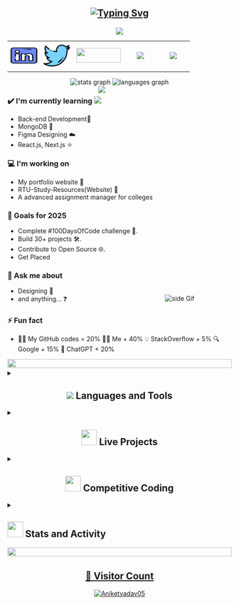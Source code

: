 <h2 align="center">
  <a href= "https://github.com/Aniketyadav05"> <img src = "https://readme-typing-svg.demolab.com?font=Fira+Code&weight=300&size=15&duration=1&center=true&vCenter=true&repeat=false&width=435&lines=%E0%A4%A8%E0%A4%AE%E0%A4%B8%E0%A5%8D%E0%A4%A4%E0%A5%87(Namaste)%F0%9F%99%8F%2C+%E3%83%8A%E3%83%9E%E3%82%B9%E3%83%86%F0%9F%99%8F%2C++I'm+Aniket+Yadav!" alt= "Typing Svg" align="center" /> </a>
</h2>

<p align="center">
  <a href="https://github.com/Aniketyadav05">
    <img src="https://readme-typing-svg.herokuapp.com?font=Shadows+Into+Light&weight=800&pause=1000&color=8227F7&center=true&vCenter=true&width=435&lines=I'm+a+Front-end+Developer;Future+Full-stack+Developer;2%2B+Years+of+Learning+Coding" align="center" /></a>
</p>



<table width="120" align="center">
  <tr>  
    <td align="center" width="60">
      <a href="https://linkedin.com/in/aniketyadav05"><img src="https://raw.githubusercontent.com/8bithemant/8bithemant/master/linkedin.png?raw=true" height="36" width="65"></a>
    </td>
    <td align="center" width="60">
      <a href="https://x.com/AniketYadav05_"><img src="https://raw.githubusercontent.com/8bithemant/8bithemant/master/twitter.png?raw=true" width="60"></a>
    </td>
    <td align="center" width="60">
      <a href="_blank"><img src="https://github.com/Hunterdii/Hunterdii/blob/main/Images/youtube-icon.png" height="33" width="100"></a>
    </td>
    <td align="center" width="60">
      <a href="mailto:yadavaniket7611@gmail.com"><img src="https://user-images.githubusercontent.com/29790345/184528214-8f168ffd-5a4c-4d30-8d6b-917568924fbb.png?raw=true" width="80"></a>
    </td>
    <td align="center" width="60">
      <a href="https://drive.google.com/file/d/1ENgW8wWwbRlkos5c5l7vBbZ7AeAl443e/view?usp=drive_link"><img src="https://user-images.githubusercontent.com/29790345/184600207-42a1a54e-9faa-40c8-b18e-f8230d0c6d7c.png?raw=true" width="60"></a>
    </td>
  </tr>
</table>

<div align="center">
  <img src="https://github-readme-stats.vercel.app/api?username=Aniketyadav05&hide_title=false&hide_rank=false&show_icons=true&include_all_commits=true&count_private=true&disable_animations=false&theme=dracula&locale=en&hide_border=false" height="150" alt="stats graph"  />
  <img src="https://github-readme-stats.vercel.app/api/top-langs?username=Aniketyadav05&locale=en&hide_title=false&layout=compact&card_width=320&langs_count=5&theme=dracula&hide_border=false" height="150" alt="languages graph"  />
</div>
<a href="https://github.com/Aniketyadav05">
<img align='right' src="https://media0.giphy.com/media/v1.Y2lkPTc5MGI3NjExaDgzd2ExNzB0cGs3N3NzdW5tbTlkNWF5OTd4enJoZjF5a2NhbjF3NiZlcD12MV9pbnRlcm5hbF9naWZfYnlfaWQmY3Q9Zw/bGgsc5mWoryfgKBx1u/giphy.gif" width="300"></a>

### ✔️ I'm currently learning <img src="https://media.giphy.com/media/WUlplcMpOCEmTGBtBW/giphy.gif" width="30"> 
- Back-end Development🔐
- MongoDB 🍃
- Figma Designing ☁️
- React.js, Next.js ⚛️

### 💻 I'm working on
- My portfolio website 💼
- RTU-Study-Resources(Website) 🚀
- A advanced assignment manager for colleges
  
### 🌱 Goals for 2025
- Complete #100DaysOfCode challenge 💯.
- Build 30+ projects 🛠️.
- Contribute to Open Source 🌐.
- Get Placed 

### 💭 Ask me about
- Designing 🎨
- and anything... ❓
<a href="buymeacoffee.com/Aniket05_"> <img src="https://media3.giphy.com/media/ZEB6yFbLnhyQf7g3hn/giphy.gif" alt="side Gif" align="right" width="150" height="auto"/> </a>

### ⚡ Fun fact 
- 🐱‍💻 My GitHub codes = 20%  🙋‍♂️ Me + 40%  💡 StackOverflow + 5%  🔍 Google + 15%  🤖 ChatGPT + 20%

<!--📏LINE-->
<img src="https://i.imgur.com/dBaSKWF.gif" height="20" width="100%">

<!--💻Languages and Tools🛠️-->
<details> 
  <summary><h2 align='center'><a href="https://github.com/Hunterdii">
<img src="https://github.com/user-attachments/assets/0cefad05-58a9-4aa0-a070-f75a0c9b0353" height="32px"></a> Languages and Tools</h2>
  
  <a href="https://github.com/Hunterdii">
  </a>
 </summary> 
 <div style="display: flex; align-items: flex-start; align: center">
<table width="100">
</details>
    <h3>👨‍💻 Programming and Markup Languages</h3>
<tr>
    <td align='center' width="190">
        <img src="https://techstack-generator.vercel.app/python-icon.svg" alt="icon" width="70" height="65">
    </td>
    <td align='center' width="190">
            <img src="https://techstack-generator.vercel.app/js-icon.svg" alt="icon" width="90" height="85" />
    </td>
    <td align='center' width="190">
            <img src="https://techstack-generator.vercel.app/cpp-icon.svg" alt="icon" width="80" height="75"/>
    </td>
</tr>
    <tr>
<!--       <td align='center' width="190">
            <img src="https://techstack-generator.vercel.app/ts-icon.svg" alt="icon" width="90" height="85" />
    </td> -->
        <td align='center' width="190">
            <img src="https://github.com/devicons/devicon/blob/v2.16.0/icons/c/c-original.svg" width="60"/>
    </td>
        <td align='center' width="190">
            <img src="https://www.vectorlogo.zone/logos/w3_html5/w3_html5-ar21.svg" width="120"/>
    </td>
        <td align='center' width="190">
            <img src="https://www.vectorlogo.zone/logos/w3_css/w3_css-ar21.svg" width="120"/>
    </td>
    </tr>
</table>
<table width="100">
    <h3>🗄️ Databases and Cloud Hosting</h3>
<tr>
    <td align='center' width="190">
            <img src="https://techstack-generator.vercel.app/mysql-icon.svg" alt="icon" width="90" height="85"/>
    </td>
    <td align='center' width="190">
            <img src="https://www.vectorlogo.zone/logos/mongodb/mongodb-ar21.svg" width="120"/>
    </td>
    <td align='center' width="190">
            <img src="https://techstack-generator.vercel.app/github-icon.svg" alt="icon" width="90" height="85"/>
    </td>
</tr>
</table>
<table width="100">
    <h3>💻 Software and Tools</h3>
<tr>
    <td align='center' width="190">
        <img src="https://www.vectorlogo.zone/logos/visualstudio_code/visualstudio_code-ar21.svg" width="120">
    </td>
<td align='center' width="190">
        <img src="https://www.vectorlogo.zone/logos/figma/figma-ar21.svg" width="120">
    </td>
    <td align='center' width="190">
        <img src="https://www.vectorlogo.zone/logos/git-scm/git-scm-ar21.svg" width="120">
    </td>
<tr> 
    <td align='center' width="190">
        <img src="https://www.vectorlogo.zone/logos/linux/linux-ar21.svg" width="120">
    </td>
    <td align='center' width="190">
        <img src="https://www.vectorlogo.zone/logos/stackoverflow/stackoverflow-ar21.svg" width="120">
    </td>
    <td align='center' width="190">
        <img src="https://www.vectorlogo.zone/logos/jupyter/jupyter-ar21.svg" width="120">
    </td>
    </tr>
    </tr>
</table>
    <table width="100">
    <h3>🧰 Frameworks and Libraries</h3>
    <tr>
    <td align='center' width="190">
        <img src="https://www.vectorlogo.zone/logos/nodejs/nodejs-ar21.svg">
    </td>
    <td align='center' width="190">
        <img src="https://techstack-generator.vercel.app/react-icon.svg" alt="icon" width="80" height="85">
    </td>
    <td align='center' width="190">
        <img src="https://www.vectorlogo.zone/logos/tailwindcss/tailwindcss-ar21.svg">
    </td>
</tr>
</table>
</details>
<details> 
  <summary><h2 align='center'><a href="https://github.com/Aniketyadav05">
<img src="https://pngtree.com/freepng/freelancer-software-developer-programmer-coder-illustrator_16198325.html" width = 35px height = 35px></a> Live Projects</h2>
  </summary>
  [![Thrill Events]](https://thrill-events.netlify.app/)
</details>
<!--🏆Competitive Coding Profile-->
<details > 
  <summary><h2 align='center'><a href="https://github.com/Aniketyadav05">
<img src="https://github.com/user-attachments/assets/5b3cb883-6652-4525-a352-b4b9a3501e07" width = 35px height = 35px></a> Competitive Coding</h2>
  </summary>
<div align="center">
[![GeeksForGeeks](https://img.shields.io/badge/geeksforfeeks-Aniket-green)](https://www.geeksforgeeks.org/user/yadavani3yuk/)
[![LeetCode](https://img.shields.io/badge/-LeetCode-ff8c00?style=flat&labelColor=ff8c00&logo=LeetCode&logoColor=white)](https://leetcode.com/u/aniket05_/)
</div>

<div align="center"
        
  ![Quotes](https://quotes-github-readme.vercel.app/api?type=horizontal&theme=radical)
</div> 

<!-- Jokes Section -->
<div align="center">
  <img src="https://readme-jokes.vercel.app/api?theme=tokyonight" width="330px"/>
</div> 


</details>

<details> 
  <summary><h2><a href="https://github.com/Aniketyadav05">
<img src="https://github.com/user-attachments/assets/b0f0a235-563d-41f2-95e9-0ebfb8e4ecbd" width = 35px height = 35px></a> Stats and Activity</h2>
  <a href="https://github.com/Aniketyadav05">
  </summary>


  <h3>💻 GitHub Profile Stats</h3> 

<table width="100">
<tr border="0">
      <td align='center' width="510">
  
<!--🔝 Rank Gitthub Appearance-->
  
  <img src="https://gh-readme-profile.vercel.app/api?username=Aniketyadav05&theme=github_dark_tritanopia&border_width=0.1&photo_quality=100&format=svg&hide=issues&border_radius=17.5&hide_border=true&stroke_color=1F6FEB&bg_color=0D1117" />
  <br>

<!--📏LINE-->
<img src="https://user-images.githubusercontent.com/73097560/115834477-dbab4500-a447-11eb-908a-139a6edaec5c.gif"> 

  </br>
</td>

<td align='center' width="510">
<!--📙 Languages-->
  <img  align="center"  src="https://github-readme-stats.vercel.app/api/top-langs/?username=Aniketyadav05&theme=github_dark&hide_border=true&no-bg=true&no-frame=true&langs_count=8"/>
  <br>

<!--📏LINE-->
<img src="https://user-images.githubusercontent.com/73097560/115834477-dbab4500-a447-11eb-908a-139a6edaec5c.gif"> 

  </br>
</td>
</tr>
</table>


<b>Note:</b> Top languages only hint at the colorful palette of coding languages I've explored. Yet, they're like a trailer to an epic movie, teasing the excitement of what lies beneath the surface. Dive deeper, and you'll discover the mastery and artistry I bring to each line of code, painting vibrant solutions with finesse. 

<h3>📈 Activity Graph </h3>

<table width="100">
        <tr border="0">
      <td align='center' width="1010">
  <img  align="center"  src="https://github-readme-activity-graph.vercel.app/graph/?username=Aniketyadav05&theme=github-dark&hide_border=true" img alt="Aniket's Activity Graph"/>
</td>
</tr>
</table>
</details>
<img src="https://i.imgur.com/dBaSKWF.gif" height="20" width="100%">
<div align="center">
  <h2><b>👀 Visitor Count</b></h2>
  <img src="https://count.getloli.com/@Aniketyadav05?theme=booru-huggboo" alt="Aniketyadav05" />
</div>

